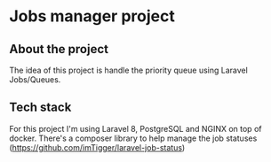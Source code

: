 # Jobs manager project

## About the project

The idea of this project is handle the priority queue using Laravel Jobs/Queues.

## Tech stack

For this project I'm using Laravel 8, PostgreSQL and NGINX on top of docker.
There's a composer library to help manage the job statuses (https://github.com/imTigger/laravel-job-status)
